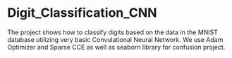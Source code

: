 # Digit_Classification_CNN
The project shows how to classify digits based on the data in the MNIST database utilizing very basic Convulational Neural Network. We use Adam Optimizer and Sparse CCE as well as seaborn library for confusion project.
